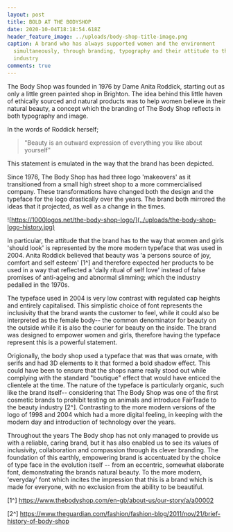 ```yaml
---
layout: post
title: BOLD AT THE BODYSHOP
date: 2020-10-04T18:18:54.618Z
header_feature_image: ../uploads/body-shop-title-image.png
caption: A brand who has always supported women and the environment
  simultaneously, through branding, typography and their attitude to the beauty
  industry
comments: true
---
```

The Body Shop was founded in 1976 by Dame Anita Roddick, starting out as only a little green painted shop in Brighton. The idea behind this little haven of ethically sourced and natural products was to help women believe in their natural beauty, a concept which the branding of The Body Shop reflects in both typography and image.

In the words of Roddick herself; 

> "Beauty is an outward expression of everything you like about yourself" 

This statement is emulated in the way that the brand has been depicted. 

Since 1976, The Body Shop has had three logo 'makeovers' as it transitioned from a small high street shop to a more commercialised company. These transformations have changed both the design and the typeface for the logo drastically over the years. The brand both mirrored the ideas that it projected, as well as a change in the times. 

![https://1000logos.net/the-body-shop-logo/](../uploads/the-body-shop-logo-history.jpg)

In particular, the attitude that the brand has to the way that women and girls 'should look' is represented by the more modern typeface that was used in 2004. Anita Roddick believed that beauty was 'a persons source of joy, comfort and self esteem' \[1^] and therefore expected her products to be used in a way that reflected a 'daily ritual of self love' instead of false promises of anti-ageing and abnormal slimming; which the industry pedalled in the 1970s. 

The typeface used in 2004 is very low contrast with regulated cap heights and entirely capitalised. This simplistic choice of font represents the inclusivity that the brand wants the customer to feel, while it could also be interpreted as the female body-- the common denominator for beauty on the outside while it is also the courier for beauty on the inside. The brand was designed to empower women and girls, therefore having the typeface represent this is a powerful statement. 

Origionally, the body shop used a typeface that was that was ornate, with serifs and had 3D elements to it that formed a bold shadow effect. This could have been to ensure that the shops name really stood out while complying with the standard "boutique" effect that would have enticed the clientele at the time. The nature of the typeface is particularly organic, such like the brand itself-- considering that The Body Shop was one of the first cosmetic brands to prohibit testing on animals and introduce FairTrade to the beauty industry \[2^]. Contrasting to the more modern versions of the logo of 1998 and 2004 which had a more digital feeling, in keeping with the modern day and introduction of technology over the years. 

Throughout the years The Body shop has not only managed to provide us with a reliable, caring brand, but it has also enabled us to see its values of inclusivity, collaboration and compassion through its clever branding. The foundation of this earthly, empowering brand is accentuated by the choice of type face in the evolution itself -- from an eccentric, somewhat elaborate font, demonstrating the brands natural beauty. To the more modern, 'everyday' font which incites the impression that this is a brand which is made for everyone, with no exclusion from the ability to be beautiful. 



\[1^] https://www.thebodyshop.com/en-gb/about-us/our-story/a/a00002

\[2^] <https://www.theguardian.com/fashion/fashion-blog/2011/nov/21/brief-history-of-body-shop>
